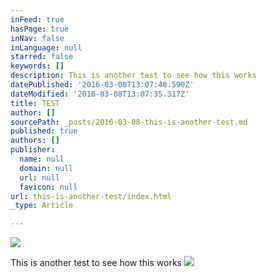 ```yaml
---
inFeed: true
hasPage: true
inNav: false
inLanguage: null
starred: false
keywords: []
description: This is another test to see how this works
datePublished: '2016-03-08T13:07:48.590Z'
dateModified: '2016-03-08T13:07:35.317Z'
title: TEST
author: []
sourcePath: _posts/2016-03-08-this-is-another-test.md
published: true
authors: []
publisher:
  name: null
  domain: null
  url: null
  favicon: null
url: this-is-another-test/index.html
_type: Article

---
```

![](https://the-grid-user-content.s3-us-west-2.amazonaws.com/9f5f15b0-96d2-47b9-896e-08e9517e592c.jpg)

This is another test to see how this works
![](https://the-grid-user-content.s3-us-west-2.amazonaws.com/5f10dc67-a760-4175-a675-0d52f95ed3b9.jpg)